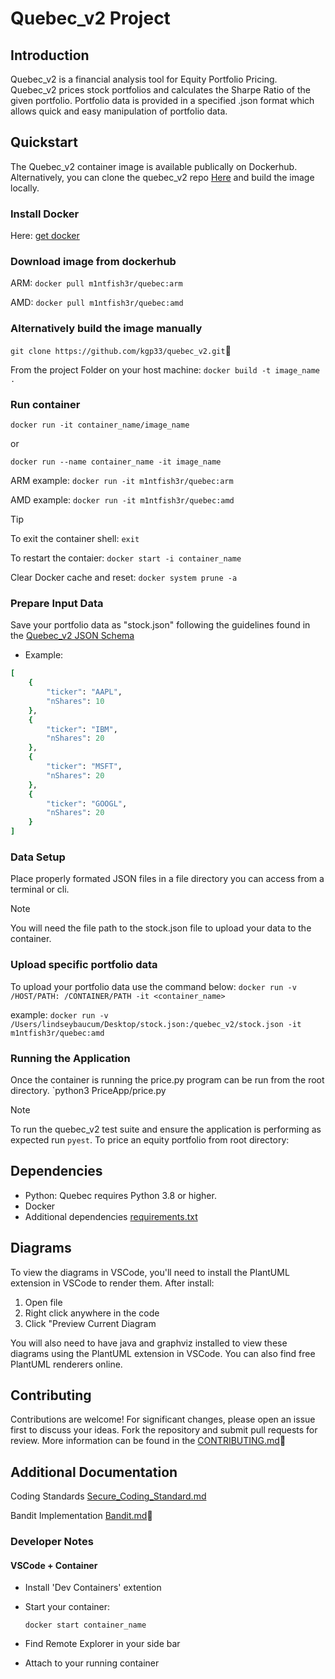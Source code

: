 # Quebec_v2 Project

## Introduction
Quebec_v2 is a financial analysis tool for Equity Portfolio Pricing.  Quebec_v2 prices stock portfolios and calculates the Sharpe Ratio of the given
portfolio. Portfolio data is provided in a specified .json format which allows quick and easy manipulation of portfolio data.

## Quickstart
The Quebec_v2 container image is available publically on Dockerhub.  Alternatively, you can clone the quebec_v2 repo [Here](https://github.com/kgp33/quebec_v2.git) and build the image locally.

### Install Docker

Here: [get docker](https://docs.docker.com/get-started/get-docker/)

### Download image from dockerhub

ARM: `docker pull m1ntfish3r/quebec:arm`

AMD: `docker pull m1ntfish3r/quebec:amd`

### Alternatively build the image manually
`git clone https://github.com/kgp33/quebec_v2.git`🦄

From the project Folder on your host machine:
`docker build -t image_name .`

### Run container

`docker run -it container_name/image_name`

or 

`docker run --name container_name -it image_name`

ARM example: `docker run -it m1ntfish3r/quebec:arm`

AMD example: `docker run -it m1ntfish3r/quebec:amd`

> [!TIP]
> To exit the container shell:
> `exit`
> 
> To restart the contaier:
> `docker start -i container_name`
>
> Clear Docker cache and reset:
> `docker system prune -a`

### Prepare Input Data

Save your portfolio data as "stock.json" following the guidelines found in the [Quebec_v2 JSON Schema](https://github.com/kgp33/quebec_v2/blob/main/Schemas/stock-schema.json)

- Example: 
```ruby
[
    {
        "ticker": "AAPL", 
        "nShares": 10
    }, 
    {
        "ticker": "IBM",
        "nShares": 20
    },
    {
        "ticker": "MSFT",
        "nShares": 20
    },
    {
        "ticker": "GOOGL",
        "nShares": 20
    }
]
```

### Data Setup
Place properly formated JSON files in a file directory you can access from a terminal or cli.  
> [!NOTE]
> You will need the file path to the stock.json file to upload your data to the container.


### Upload specific portfolio data

To upload your portfolio data use the command below:
    `docker run -v /HOST/PATH: /CONTAINER/PATH -it <container_name>`

example:
    `docker run -v /Users/lindseybaucum/Desktop/stock.json:/quebec_v2/stock.json -it m1ntfish3r/quebec:amd`


### Running the Application

Once the container is running the price.py program can be run from the root directory.
`python3 PriceApp/price.py

> [!NOTE]
> To run the quebec_v2 test suite and ensure the application is performing as expected run `pyest`.
To price an equity portfolio from root directory:

## Dependencies
* Python: Quebec requires Python 3.8 or higher.
* Docker
* Additional dependencies [requirements.txt](https://github.com/kgp33/quebec_v2/blob/main/requirements.txt)

## Diagrams
To view the diagrams in VSCode, you'll need to install the PlantUML extension in VSCode to render them. After install:

1. Open file
2. Right click anywhere in the code
3. Click "Preview Current Diagram

You will also need to have java and graphviz installed to view these diagrams using the PlantUML extension in VSCode. You can also find free PlantUML renderers online.


## Contributing
Contributions are welcome! For significant changes, please open an issue first to discuss your ideas. Fork the repository and submit pull requests for review.
More information can be found in the [CONTRIBUTING.md](https://github.com/kgp33/quebec_v2/blob/main/CONTRIBUTING.md)🦑

## Additional Documentation
Coding Standards [Secure_Coding_Standard.md](https://github.com/kgp33/quebec_v2/blob/main/DOCS/Secure_Coding_Standard.md)

Bandit Implementation [Bandit.md](https://github.com/kgp33/quebec_v2/blob/main/DOCS/Bandit.md)🦝




### Developer Notes
#### VSCode + Container

- Install 'Dev Containers' extention

- Start your container:

    `docker start container_name`

- Find Remote Explorer in your side bar

- Attach to your running container

